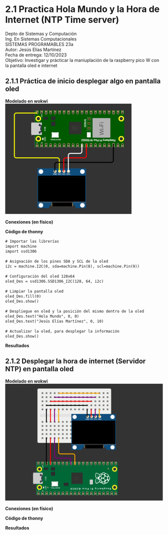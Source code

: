 # 2.1 Practica Hola Mundo y la Hora de Internet (NTP Time server) 
Depto de Sistemas y Computación  
Ing. En Sistemas Computacionales  
SISTEMAS PROGRAMABLES 23a  
Autor: Jesús Elías Martínez  
Fecha de entrega:   12/10/2023  
Objetivo: Investigar y prácticar la maniuplación de la raspberry pico W con la pantalla oled e internet  

## 2.1.1 Práctica de inicio desplegar algo en pantalla oled
**Modelado en wokwi**  
![](Imágenes-Prácticas/modelado.png)  

**Conexiones (en físico)**  

**Código de thonny**   
```
# Importar las librerías
import machine
import ssd1306

# Asignación de los pines SDA y SCL de la oled
i2c = machine.I2C(0, sda=machine.Pin(8), scl=machine.Pin(9))

# Configuración del oled 128x64
oled_Des = ssd1306.SSD1306_I2C(128, 64, i2c)

# Limpiar la pantalla oled
oled_Des.fill(0)
oled_Des.show()

# Despliegue en oled y la posición del mismo dentro de la oled
oled_Des.text("Hola Mundo", 0, 0)
oled_Des.text("Jesús Elías Martínez", 0, 10)

# Actualizar la oled, para desplegar la información
oled_Des.show()
```

**Resultados**

## 2.1.2 Desplegar la hora de internet (Servidor NTP) en pantalla oled
**Modelado en wokwi**  
![](Imágenes-Prácticas/modelado1.png)  

**Conexiones (en físico)**  

**Código de thonny**   

**Resultados**
